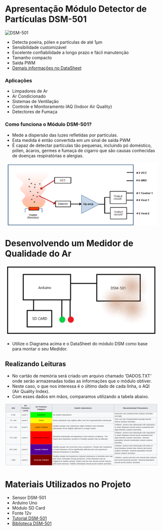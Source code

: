 # Apresentação Módulo Detector de Partículas DSM-501

![DSM-501](../master/Docs/Dsm-501.jpg)

- Detecta poeira, pólen e partículas de até 1µm
- Sensibilidade customizável
- Excelente confiabilidade a longo prazo e fácil manutenção
- Tamanho compacto
- Saída PWM
- [Demais informações no DataSheet](https://www.elektronik.ropla.eu/pdf/stock/smy/dsm501.pdf)

### Aplicações

- Limpadores de Ar
- Ar Condicionado
- Sistemas de Ventilação
- Controle e Monitoramento IAQ (Indoor Air Quality)
- Detectores de Fumaça

### Como funciona o Módulo DSM-501?

- Mede a dispersão das luzes refletidas por partículas.
- Esta medida é então convertida em um sinal de saída PWM
- É capaz de detectar partículas tão pequenas, incluindo pó doméstico, pólen, ácaros, germes e fumaça de cigarro que são causas conhecidas de doenças respiratórias e alergias.

![Diagrama-de-Blocos](https://github.com/wagnerloch/Qualidade-do-Ar/blob/master/Docs/Block-Diagram%20DSM.png)

# Desenvolvendo um Medidor de Qualidade do Ar

![Diagrama-De-Blocos-Medidor](https://github.com/wagnerloch/Qualidade-do-Ar/blob/master/Docs/Block-Diagram.png)

- Utilize o Diagrama acima e o DataSheet do módulo DSM como base para montar o seu Medidor.

## Realizando Leituras

- No cartão de memória será criado um arquivo chamado 'DADOS.TXT' onde serão armazenadas todas as informações que o módulo obtiver.
- Neste caso, o que nos interessa é o último dado de cada linha, o AQI (Air Quality Index).
- Com esses dados em mãos, comparamos utilizando a tabela abaixo.

![AQI](https://github.com/wagnerloch/Qualidade-do-Ar/blob/master/Docs/AQI.png)

# Materiais Utilizados no Projeto

- Sensor DSM-501
- Arduino Uno
- Módulo SD Card
- Fonte 12v
- [Tutorial DSM-501](https://diyprojects.io/calculate-air-quality-index-iaq-iqa-dsm501-arduino-esp8266/#.Wp1cNejwbIU)
- [Biblioteca DSM-501](https://github.com/richardhmm/DIYRepo/tree/master/arduino/libraries/DSM501)
